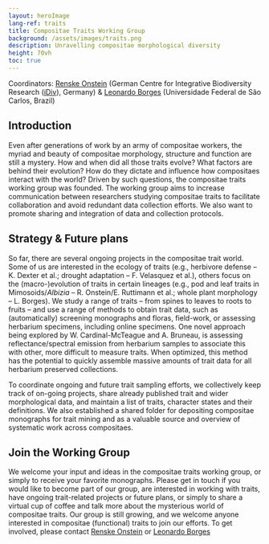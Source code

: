 ```yaml
---
layout: heroImage
lang-ref: traits
title: Compositae Traits Working Group
background: /assets/images/traits.png
description: Unravelling compositae morphological diversity
height: 70vh
toc: true
---
```


Coordinators: [Renske Onstein](mailto:onsteinre@gmail.com) (German Centre for Integrative Biodiversity Research ([iDiv](https://www.idiv.de/en/index.html)), Germany) & [Leonardo Borges](mailto:aquitemcaqui@gmail.com) (Universidade Federal de São Carlos, Brazil)

## Introduction
Even after generations of work by an army of compositae workers, the myriad and beauty of compositae morphology, structure and function are still a mystery. How and when did all those traits evolve? What factors are behind their evolution? How do they dictate and influence how compositaes interact with the world? Driven by such questions, the compositae traits working group was founded. The working group aims to increase communication between researchers studying compositae traits to facilitate collaboration and avoid redundant data collection efforts. We also want to promote sharing and integration of data and collection protocols.

## Strategy & Future plans

So far, there are several ongoing projects in the compositae trait world. Some of us are interested in the ecology of traits (e.g., herbivore defense – K. Dexter et al.; drought adaptation – F. Velasquez et al.), others focus on the (macro-)evolution of traits in certain lineages (e.g., pod and leaf traits in Mimosoids/*Albizia* – R. Onstein/E. Ruttimann et al.; whole plant morphology –  L. Borges). We study a range of traits – from spines to leaves to roots to fruits – and use a range of methods to obtain trait data, such as (automatically) screening monographs and floras, field-work, or assessing herbarium specimens, including online specimens. One novel approach being explored by W. Cardinal-McTeague and A. Bruneau, is assessing reflectance/spectral emission from herbarium samples to associate this with other, more difficult to measure traits. When optimized, this method has the potential to quickly assemble massive amounts of trait data for all herbarium preserved collections.

To coordinate ongoing and future trait sampling efforts, we collectively keep track of on-going projects, share already published trait and wider morphological data, and maintain a list of traits, character states and their definitions. We also established a shared folder for depositing compositae monographs for trait mining and as a valuable source and overview of systematic work across compositaes.

## Join the Working Group

We welcome your input and ideas in the compositae traits working group, or simply to receive your favorite monographs. Please get in touch if you would like to become part of our group, are interested in working with traits, have ongoing trait-related projects or future plans, or simply to share a virtual cup of coffee and talk more about the mysterious world of compositae traits. Our group is still growing, and we welcome anyone interested in compositae (functional) traits to join our efforts. To get involved, please contact [Renske Onstein](mailto:onsteinre@gmail.com) or [Leonardo Borges](mailto:aquitemcaqui@gmail.com)

<!-- ![Some of the extraordinary diversity of functional traits in compositae species](/assets/images/traits.png){:standalone} -->
